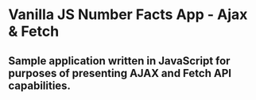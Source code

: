# Vanilla JS Number Facts App - Ajax & Fetch
## Sample application written in JavaScript for purposes of presenting AJAX and Fetch API capabilities.
